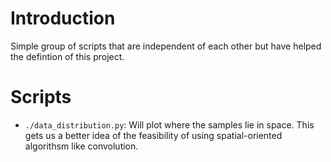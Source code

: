 # Introduction

Simple group of scripts that are independent of each other but have helped the defintion of this project.

# Scripts

- `./data_distribution.py`: Will plot where the samples lie in space. This gets us a better idea of the feasibility of using spatial-oriented algorithsm like convolution.

